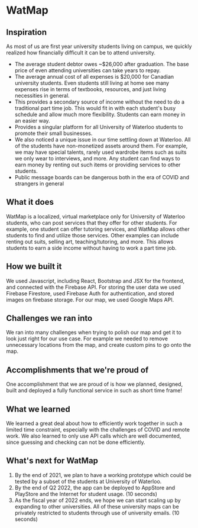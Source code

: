 # WatMap
## Inspiration
As most of us are first year university students living on campus, we quickly realized how financially difficult it can be to attend university. 
- The average student debtor owes ~$26,000 after graduation. The base price of even attending universities can take years to repay.
- The average annual cost of all expenses is $20,000 for Canadian university students. Even students still living at home see many expenses rise in terms of textbooks, resources, and just living necessities in general.
- This provides a secondary source of income without the need to do a traditional part time job. This would fit in with each student's busy schedule and allow much more flexibility. Students can earn money in an easier way.
- Provides a singular platform for all University of Waterloo students to promote their small businesses.
- We also noticed a unique issue in our time settling down at Waterloo. All of the students have non-monetized assets around them. For example, we may have special talents, rarely used wardrobe items such as suits we only wear to interviews, and more. Any student can find ways to earn money by renting out such items or providing services to other students.
- Public message boards can be dangerous both in the era of COVID and strangers in general

## What it does
WatMap is a localized, virtual marketplace only for University of Waterloo students, who can post services that they offer for other students. For example, one student can offer tutoring services, and WatMap allows other students to find and utilize those services. Other examples can include renting out suits, selling art, teaching/tutoring, and more. This allows students to earn a side income without having to work a part time job.

## How we built it
We used Javascript, including React, Bootstrap  and JSX for the frontend, and connected with the Firebase API. For storing the user data we used Firebase Firestore, used Firebase Auth for authentication, and stored images on firebase storage. For our map, we used Google Maps API.

## Challenges we ran into
We ran into many challenges when trying to polish our map and get it to look just right for our use case. For example we needed to remove unnecessary locations from the map, and create custom pins to go onto the map.

## Accomplishments that we're proud of
One accomplishment that we are proud of is how we planned, designed, built and deployed a fully functional service in such as short time frame!

## What we learned
We learned a great deal about how to efficiently work together in such a limited time constraint, especially with the challenges of COVID and remote work. We also learned to only use API calls which are well documented, since guessing and checking can not be done efficiently.



## What's next for WatMap
1. By the end of 2021, we plan to have a working prototype which could be tested by a subset of the students at University of Waterloo. 
2. By the end of Q2 2022, the app can be deployed to AppStore and PlayStore and the Internet for student usage. (10 seconds)
3. As the fiscal year of 2022 ends, we hope we can start scaling up by expanding to other universities. All of these university maps can be privately restricted to students through use of university emails. (10 seconds)
